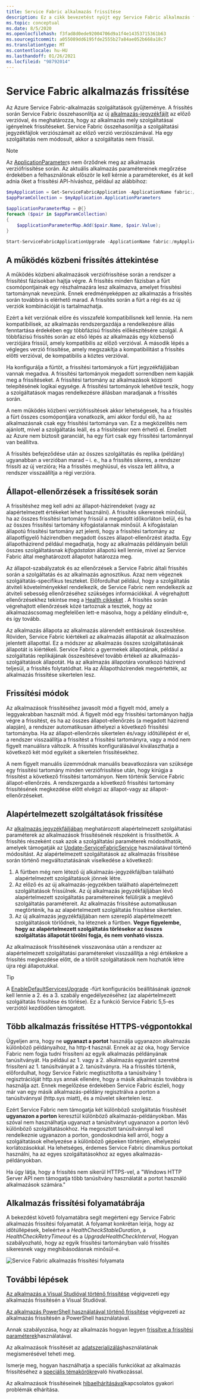 ```yaml
---
title: Service Fabric alkalmazás frissítése
description: Ez a cikk bevezetést nyújt egy Service Fabric alkalmazás frissítéséhez, többek között a frissítési módok kiválasztásához és az állapot-ellenőrzések végrehajtásához.
ms.topic: conceptual
ms.date: 8/5/2020
ms.openlocfilehash: f3fad8d0ede92004706d9a1f4e14353715361b63
ms.sourcegitcommit: a055089dd6195fde2555b27a84ae052b668a18c7
ms.translationtype: MT
ms.contentlocale: hu-HU
ms.lasthandoff: 01/26/2021
ms.locfileid: "98792014"
---
```

# <a name="service-fabric-application-upgrade"></a>Service Fabric alkalmazás frissítése
Az Azure Service Fabric-alkalmazás szolgáltatások gyűjteménye. A frissítés során Service Fabric összehasonlítja az új [alkalmazás-jegyzékfájlt](service-fabric-application-and-service-manifests.md) az előző verzióval, és meghatározza, hogy az alkalmazás mely szolgáltatásai igényelnek frissítéseket. Service Fabric összehasonlítja a szolgáltatási jegyzékfájlok verziószámait az előző verzió verziószámával. Ha egy szolgáltatás nem módosult, akkor a szolgáltatás nem frissül.

> [!NOTE]
> Az [ApplicationParameter](/dotnet/api/system.fabric.description.applicationdescription.applicationparameters#System_Fabric_Description_ApplicationDescription_ApplicationParameters)s nem őrződnek meg az alkalmazás verziófrissítése során. Az aktuális alkalmazás paramétereinek megőrzése érdekében a felhasználónak először le kell kérnie a paramétereket, és át kell adnia őket a frissítési API-híváshoz, például az alábbihoz:
```powershell
$myApplication = Get-ServiceFabricApplication -ApplicationName fabric:/myApplication
$appParamCollection = $myApplication.ApplicationParameters

$applicationParameterMap = @{}
foreach ($pair in $appParamCollection)
{
    $applicationParameterMap.Add($pair.Name, $pair.Value);
}

Start-ServiceFabricApplicationUpgrade -ApplicationName fabric:/myApplication -ApplicationTypeVersion 2.0.0 -ApplicationParameter $applicationParameterMap -Monitored -FailureAction Rollback
```

## <a name="rolling-upgrades-overview"></a>A működés közbeni frissítés áttekintése
A működés közbeni alkalmazások verziófrissítése során a rendszer a frissítést fázisokban hajtja végre. A frissítés minden fázisban a fürt csomópontjainak egy részhalmazára lesz alkalmazva, amelyet frissítési tartománynak nevezünk. Ennek eredményeképpen az alkalmazás a frissítés során továbbra is elérhető marad. A frissítés során a fürt a régi és az új verziók kombinációját is tartalmazhatja.

Ezért a két verziónak előre és visszafelé kompatibilisnek kell lennie. Ha nem kompatibilisek, az alkalmazás rendszergazdája a rendelkezésre állás fenntartása érdekében egy többfázisú frissítés előkészítésére szolgál. A többfázisú frissítés során az első lépés az alkalmazás egy közbenső verziójára frissül, amely kompatibilis az előző verzióval. A második lépés a végleges verzió frissítése, amely megszakítja a kompatibilitást a frissítés előtti verzióval, de kompatibilis a köztes verzióval.

Ha konfigurálja a fürtöt, a frissítési tartományok a fürt jegyzékfájljában vannak megadva. A frissítési tartományok megadott sorrendben nem kapják meg a frissítéseket. A frissítési tartomány az alkalmazások központi telepítésének logikai egysége. A frissítési tartományok lehetővé teszik, hogy a szolgáltatások magas rendelkezésre állásban maradjanak a frissítés során.

A nem működés közbeni verziófrissítések akkor lehetségesek, ha a frissítés a fürt összes csomópontjára vonatkozik, ami akkor fordul elő, ha az alkalmazásnak csak egy frissítési tartománya van. Ez a megközelítés nem ajánlott, mivel a szolgáltatás leáll, és a frissítéskor nem érhető el. Emellett az Azure nem biztosít garanciát, ha egy fürt csak egy frissítési tartománnyal van beállítva.

A frissítés befejeződése után az összes szolgáltatás és replika (példány) ugyanabban a verzióban marad – i. e., ha a frissítés sikeres, a rendszer frissíti az új verzióra; Ha a frissítés meghiúsul, és vissza lett állítva, a rendszer visszaállítja a régi verzióra.

## <a name="health-checks-during-upgrades"></a>Állapot-ellenőrzések a frissítések során
A frissítéshez meg kell adni az állapot-házirendeket (vagy az alapértelmezett értékeket lehet használni). A frissítés sikeresnek minősül, ha az összes frissítési tartomány frissül a megadott időkorláton belül, és ha az összes frissítési tartomány kifogástalannak minősül.  A kifogástalan állapotú frissítési tartomány azt jelenti, hogy a frissítési tartomány az állapotfigyelő házirendben megadott összes állapot-ellenőrzést átadta. Egy állapotházirend például megadhatja, hogy az alkalmazás példányain belüli összes szolgáltatásnak *kifogástalan* állapotú kell lennie, mivel az Service Fabric által meghatározott állapotot határozza meg.

Az állapot-szabályzatok és az ellenőrzések a Service Fabric általi frissítés során a szolgáltatás és az alkalmazás agnosztikus. Azaz nem végeznek szolgáltatás-specifikus teszteket.  Előfordulhat például, hogy a szolgáltatás átviteli követelményekkel rendelkezik, de Service Fabric nem rendelkezik az átviteli sebesség ellenőrzéséhez szükséges információkkal. A végrehajtott ellenőrzésekhez tekintse meg a [Health cikkeket](service-fabric-health-introduction.md) . A frissítés során végrehajtott ellenőrzések közé tartoznak a tesztek, hogy az alkalmazáscsomag megfelelően lett-e másolva, hogy a példány elindult-e, és így tovább.

Az alkalmazás állapota az alkalmazás alárendelt entitásának összesítése. Röviden, Service Fabric kiértékeli az alkalmazás állapotát az alkalmazáson jelentett állapottal. Ez a módszer az alkalmazás összes szolgáltatásának állapotát is kiértékeli. Service Fabric a gyermekek állapotának, például a szolgáltatás replikájának összesítésével tovább értékeli az alkalmazás-szolgáltatások állapotát. Ha az alkalmazás állapotára vonatkozó házirend teljesül, a frissítés folytatódhat. Ha az Állapotházirendek megsértették, az alkalmazás frissítése sikertelen lesz.

## <a name="upgrade-modes"></a>Frissítési módok
Az alkalmazások frissítéséhez javasolt mód a figyelt mód, amely a leggyakrabban használt mód. A figyelt mód egy frissítési tartományon hajtja végre a frissítést, és ha az összes állapot-ellenőrzés (a megadott házirend alapján), a rendszer automatikusan áthelyezi a következő frissítési tartományba.  Ha az állapot-ellenőrzés sikertelen és/vagy időtúllépést ér el, a rendszer visszaállítja a frissítést a frissítési tartományra, vagy a mód nem figyelt manuálisra változik. A frissítés konfigurálásával kiválaszthatja a következő két mód egyikét a sikertelen frissítésekhez. 

A nem figyelt manuális üzemmódnak manuális beavatkozásra van szüksége egy frissítési tartomány minden verziófrissítése után, hogy kirúgja a frissítést a következő frissítési tartományon. Nem történik Service Fabric állapot-ellenőrzés. A rendszergazda a következő frissítési tartomány frissítésének megkezdése előtt elvégzi az állapot-vagy az állapot-ellenőrzéseket.

## <a name="upgrade-default-services"></a>Alapértelmezett szolgáltatások frissítése
Az [alkalmazás jegyzékfájljában](service-fabric-application-and-service-manifests.md) meghatározott alapértelmezett szolgáltatási paraméterek az alkalmazások frissítésének részeként is frissíthetők. A frissítés részeként csak azok a szolgáltatási paraméterek módosíthatók, amelyek támogatják az [Update-ServiceFabricService](/powershell/module/servicefabric/update-servicefabricservice) használatával történő módosítást. Az alapértelmezett szolgáltatások az alkalmazás frissítése során történő megváltoztatásának viselkedése a következő:

1. A fürtben még nem létező új alkalmazás-jegyzékfájlban található alapértelmezett szolgáltatások jönnek létre.
2. Az előző és az új alkalmazás-jegyzékben található alapértelmezett szolgáltatások frissülnek. Az új alkalmazás jegyzékfájljában lévő alapértelmezett szolgáltatás paramétereinek felülírják a meglévő szolgáltatás paramétereit. Az alkalmazás frissítése automatikusan megtörténik, ha az alapértelmezett szolgáltatás frissítése sikertelen.
3. Az új alkalmazás jegyzékfájljában nem szereplő alapértelmezett szolgáltatások törlődnek, ha léteznek a fürtben. **Vegye figyelembe, hogy az alapértelmezett szolgáltatás törlésekor az összes szolgáltatás állapotát törölni fogja, és nem vonható vissza.**

Az alkalmazások frissítésének visszavonása után a rendszer az alapértelmezett szolgáltatási paramétereket visszaállítja a régi értékekre a frissítés megkezdése előtt, de a törölt szolgáltatások nem hozhatók létre újra régi állapotukkal.

> [!TIP]
> A [EnableDefaultServicesUpgrade](service-fabric-cluster-fabric-settings.md) -fürt konfigurációs beállításának *igaznak* kell lennie a 2. és a 3. szabály engedélyezéséhez (az alapértelmezett szolgáltatás frissítése és törlése). Ez a funkció Service Fabric 5,5-es verziótól kezdődően támogatott.

## <a name="upgrading-multiple-applications-with-https-endpoints"></a>Több alkalmazás frissítése HTTPS-végpontokkal
Ügyeljen arra, hogy ne **ugyanazt a portot** használja ugyanazon alkalmazás különböző példányaihoz, ha http-**t** használ. Ennek az az oka, hogy Service Fabric nem fogja tudni frissíteni az egyik alkalmazás példányának tanúsítványát. Ha például az 1. vagy a 2. alkalmazás egyaránt szeretné frissíteni az 1. tanúsítványát a 2. tanúsítványra. Ha a frissítés történik, előfordulhat, hogy Service Fabric megtisztította a tanúsítvány 1 regisztrációját http.sys annak ellenére, hogy a másik alkalmazás továbbra is használja azt. Ennek megelőzése érdekében Service Fabric észleli, hogy már van egy másik alkalmazás-példány regisztrálva a porton a tanúsítvánnyal (http.sys miatt), és a művelet sikertelen lesz.

Ezért Service Fabric nem támogatja két különböző szolgáltatás frissítését **ugyanazon a porton** keresztül különböző alkalmazás-példányokban. Más szóval nem használhatja ugyanazt a tanúsítványt ugyanazon a porton lévő különböző szolgáltatásokhoz. Ha megosztott tanúsítvánnyal kell rendelkeznie ugyanazon a porton, gondoskodnia kell arról, hogy a szolgáltatások elhelyezése a különböző gépeken történjen, elhelyezési korlátozásokkal. Ha lehetséges, érdemes Service Fabric dinamikus portokat használni, ha az egyes szolgáltatásokhoz az egyes alkalmazás-példányokban. 

Ha úgy látja, hogy a frissítés nem sikerül HTTPS-vel, a "Windows HTTP Server API nem támogatja több tanúsítvány használatát a portot használó alkalmazások számára."

## <a name="application-upgrade-flowchart"></a>Alkalmazás frissítési folyamatábrája
A bekezdést követő folyamatábra segít megérteni egy Service Fabric alkalmazás frissítési folyamatát. A folyamat konkrétan leírja, hogy az időtúllépések, beleértve a *HealthCheckStableDuration*, a *HealthCheckRetryTimeout* és a *UpgradeHealthCheckInterval*, Hogyan szabályozható, hogy az egyik frissítési tartományban való frissítés sikeresnek vagy meghibásodásnak minősül-e.

![Service Fabric alkalmazás frissítési folyamata][image]

## <a name="next-steps"></a>További lépések
[Az alkalmazás a Visual Studióval történő frissítése](service-fabric-application-upgrade-tutorial.md) végigvezeti egy alkalmazás frissítésén a Visual Studióval.

[Az alkalmazás PowerShell használatával történő frissítése](service-fabric-application-upgrade-tutorial-powershell.md) végigvezeti az alkalmazás frissítésén a PowerShell használatával.

Annak szabályozása, hogy az alkalmazás hogyan legyen [frissítve a frissítési paraméterek](service-fabric-application-upgrade-parameters.md)használatával.

Az alkalmazások frissítését az [adatszerializálás](service-fabric-application-upgrade-data-serialization.md)használatának megismerésével teheti meg.

Ismerje meg, hogyan használhatja a speciális funkciókat az alkalmazás frissítéséhez a [speciális témakörökre](service-fabric-application-upgrade-advanced.md)való hivatkozással.

Az alkalmazások frissítéseinek [hibaelhárításával](service-fabric-application-upgrade-troubleshooting.md)kapcsolatos gyakori problémák elhárítása.

[image]: media/service-fabric-application-upgrade/service-fabric-application-upgrade-flowchart.png
